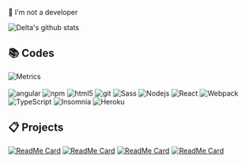 🎈 I'm not a developer

![Delta's github stats](https://github-readme-stats.vercel.app/api?username=delta-kor&count_private=true&show_icons=true)

## 📚 Codes
![Metrics](https://metrics.lecoq.io/delta-kor?template=classic&languages=1&lines=1&languages.limit=8&languages.sections=most-used&languages.colors=github&languages.threshold=0%25&languages.indepth=false&languages.recent.load=300&languages.recent.days=14&config.timezone=Asia%2FSeoul)<br><br>
<img alt="angular" src="https://img.shields.io/badge/-Angular-DD0031?style=flat-square&logo=angular&logoColor=white" />
<img alt="npm" src="https://img.shields.io/badge/-NPM-CB3837?style=flat-square&logo=npm&logoColor=white" />
<img alt="html5" src="https://img.shields.io/badge/-HTML5-E34F26?style=flat-square&logo=html5&logoColor=white" />
<img alt="git" src="https://img.shields.io/badge/-Git-F05032?style=flat-square&logo=git&logoColor=white" />
<img alt="Sass" src="https://img.shields.io/badge/-Sass-CC6699?style=flat-square&logo=sass&logoColor=white" />
<img alt="Nodejs" src="https://img.shields.io/badge/-Nodejs-43853d?style=flat-square&logo=Node.js&logoColor=white" />
<img alt="React" src="https://img.shields.io/badge/-React-45b8d8?style=flat-square&logo=react&logoColor=white" />
<img alt="Webpack" src="https://img.shields.io/badge/-Webpack-8DD6F9?style=flat-square&logo=webpack&logoColor=white" /> 
<img alt="TypeScript" src="https://img.shields.io/badge/-TypeScript-007ACC?style=flat-square&logo=typescript&logoColor=white" />
<img alt="Insomnia" src="https://img.shields.io/badge/-Insomnia-5849BE?style=flat-square&logo=insomnia&logoColor=white" />
<img alt="Heroku" src="https://img.shields.io/badge/-Heroku-430098?style=flat-square&logo=heroku&logoColor=white" />

## 📋 Projects
[![ReadMe Card](https://github-readme-stats.vercel.app/api/pin/?username=delta-kor&repo=wad-iz)](https://github.com/delta-kor/wad-iz)
[![ReadMe Card](https://github-readme-stats.vercel.app/api/pin/?username=delta-kor&repo=izflix)](https://github.com/delta-kor/izflix)
[![ReadMe Card](https://github-readme-stats.vercel.app/api/pin/?username=delta-kor&repo=kakao-message-template)](https://github.com/delta-kor/kakao-message-template)
[![ReadMe Card](https://github-readme-stats.vercel.app/api/pin/?username=delta-kor&repo=forever-iz)](https://github.com/delta-kor/forever-iz)

